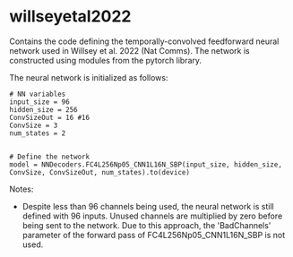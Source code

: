 # willseyetal2022
Contains the code defining the temporally-convolved feedforward neural network used in Willsey et al. 2022 (Nat Comms). The network is constructed using modules from the pytorch library.

The neural network is initialized as follows:

```
# NN variables
input_size = 96
hidden_size = 256
ConvSizeOut = 16 #16
ConvSize = 3
num_states = 2


# Define the network
model = NNDecoders.FC4L256Np05_CNN1L16N_SBP(input_size, hidden_size, ConvSize, ConvSizeOut, num_states).to(device)
```

Notes:
- Despite less than 96 channels being used, the neural network is still defined with 96 inputs. Unused channels are multiplied by zero before being sent to the network. Due to this approach, the 'BadChannels' parameter of the forward pass of FC4L256Np05_CNN1L16N_SBP is not used.
